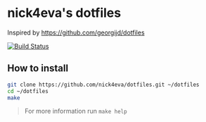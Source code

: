 # nick4eva's dotfiles

Inspired by <https://github.com/georgijd/dotfiles>

[![Build Status](https://github.com/nick4eva/dotfiles/actions/workflows/test.yaml/badge.svg)](https://github.com/nick4eva/dotfiles/actions/workflows/test.yaml)

## How to install

```bash
git clone https://github.com/nick4eva/dotfiles.git ~/dotfiles
cd ~/dotfiles
make
```

> For more information run `make help`

